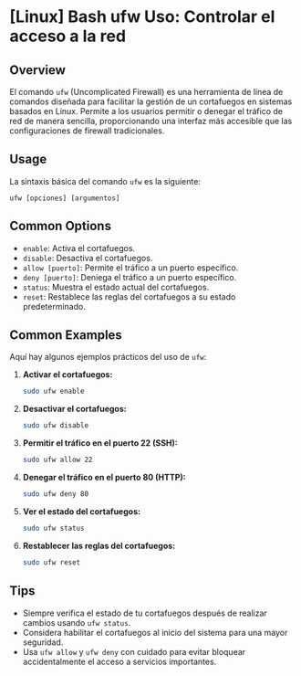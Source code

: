 # [Linux] Bash ufw Uso: Controlar el acceso a la red

## Overview
El comando `ufw` (Uncomplicated Firewall) es una herramienta de línea de comandos diseñada para facilitar la gestión de un cortafuegos en sistemas basados en Linux. Permite a los usuarios permitir o denegar el tráfico de red de manera sencilla, proporcionando una interfaz más accesible que las configuraciones de firewall tradicionales.

## Usage
La sintaxis básica del comando `ufw` es la siguiente:

```
ufw [opciones] [argumentos]
```

## Common Options
- `enable`: Activa el cortafuegos.
- `disable`: Desactiva el cortafuegos.
- `allow [puerto]`: Permite el tráfico a un puerto específico.
- `deny [puerto]`: Deniega el tráfico a un puerto específico.
- `status`: Muestra el estado actual del cortafuegos.
- `reset`: Restablece las reglas del cortafuegos a su estado predeterminado.

## Common Examples
Aquí hay algunos ejemplos prácticos del uso de `ufw`:

1. **Activar el cortafuegos:**
   ```bash
   sudo ufw enable
   ```

2. **Desactivar el cortafuegos:**
   ```bash
   sudo ufw disable
   ```

3. **Permitir el tráfico en el puerto 22 (SSH):**
   ```bash
   sudo ufw allow 22
   ```

4. **Denegar el tráfico en el puerto 80 (HTTP):**
   ```bash
   sudo ufw deny 80
   ```

5. **Ver el estado del cortafuegos:**
   ```bash
   sudo ufw status
   ```

6. **Restablecer las reglas del cortafuegos:**
   ```bash
   sudo ufw reset
   ```

## Tips
- Siempre verifica el estado de tu cortafuegos después de realizar cambios usando `ufw status`.
- Considera habilitar el cortafuegos al inicio del sistema para una mayor seguridad.
- Usa `ufw allow` y `ufw deny` con cuidado para evitar bloquear accidentalmente el acceso a servicios importantes.